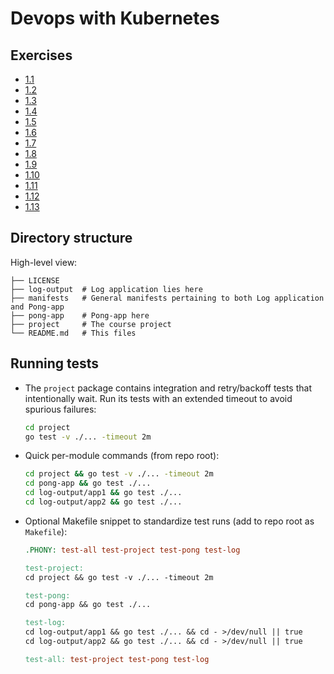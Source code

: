 # Devops with Kubernetes

## Exercises

- [1.1](https://github.com/fazstrac/devops-with-kubernetes/tree/1.1/log_output)
- [1.2](https://github.com/fazstrac/devops-with-kubernetes/tree/1.2/project)
- [1.3](https://github.com/fazstrac/devops-with-kubernetes/tree/1.3/log_output)
- [1.4](https://github.com/fazstrac/devops-with-kubernetes/tree/1.4/project)
- [1.5](https://github.com/fazstrac/devops-with-kubernetes/tree/1.5/project)
- [1.6](https://github.com/fazstrac/devops-with-kubernetes/tree/1.6/project)
- [1.7](https://github.com/fazstrac/devops-with-kubernetes/tree/1.7/log_output)
- [1.8](https://github.com/fazstrac/devops-with-kubernetes/tree/1.8/project)
- [1.9](https://github.com/fazstrac/devops-with-kubernetes/tree/1.9/pong-app)
- [1.10](https://github.com/fazstrac/devops-with-kubernetes/tree/1.10/log-output)
- [1.11](https://github.com/fazstrac/devops-with-kubernetes/tree/1.11/log-output)
- [1.12](https://github.com/fazstrac/devops-with-kubernetes/tree/1.12/project)
- [1.13](https://github.com/fazstrac/devops-with-kubernetes/tree/1.13/project)

## Directory structure

High-level view:
```
├── LICENSE
├── log-output  # Log application lies here
├── manifests   # General manifests pertaining to both Log application and Pong-app
├── pong-app    # Pong-app here
├── project     # The course project
└── README.md   # This files
```

## Running tests

- The `project` package contains integration and retry/backoff tests that intentionally wait. Run its tests with an extended timeout to avoid spurious failures:

	```bash
	cd project
	go test -v ./... -timeout 2m
	```

- Quick per-module commands (from repo root):

	```bash
	cd project && go test -v ./... -timeout 2m
	cd pong-app && go test ./...
	cd log-output/app1 && go test ./...
	cd log-output/app2 && go test ./...
	```

- Optional Makefile snippet to standardize test runs (add to repo root as `Makefile`):

	```makefile
	.PHONY: test-all test-project test-pong test-log

	test-project:
	cd project && go test -v ./... -timeout 2m

	test-pong:
	cd pong-app && go test ./...

	test-log:
	cd log-output/app1 && go test ./... && cd - >/dev/null || true
	cd log-output/app2 && go test ./... && cd - >/dev/null || true

	test-all: test-project test-pong test-log
	```
